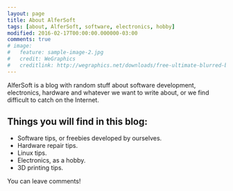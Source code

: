 ```yaml
---
layout: page
title: About AlferSoft
tags: [about, AlferSoft, software, electronics, hobby]
modified: 2016-02-17T00:00:00.000000-03:00
comments: true
# image:
#   feature: sample-image-2.jpg
#   credit: WeGraphics
#   creditlink: http://wegraphics.net/downloads/free-ultimate-blurred-background-pack/
---
```


AlferSoft is a blog with random stuff about software development, electronics, hardware and whatever we want to write about, or we find difficult to catch on the Internet.

## Things you will find in this blog:

* Software tips, or freebies developed by ourselves.
* Hardware repair tips.
* Linux tips.
* Electronics, as a hobby.
* 3D printing tips.

You can leave comments!

